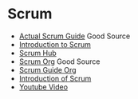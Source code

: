 # Scrum

* [Actual Scrum Guide](https://www.scrumguides.org/docs/scrumguide/v2017/2017-Scrum-Guide-US.pdf) Good Source
* [Introduction to Scrum](https://www.youtube.com/watch?v=XU0llRltyFM)
* [Scrum Hub](https://www.scrumhub.com/)
* [Scrum Org](https://www.scrum.org/) Good Source
* [Scrum Guide Org](https://www.scrumguides.org/)
* [Introduction of Scrum](https://www.youtube.com/watch?v=9TycLR0TqFA)
* [Youtube Video](https://www.youtube.com/watch?v=oTZd2vo3FQU)

